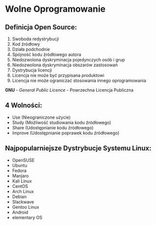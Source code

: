 # Wolne Oprogramowanie

## Definicja Open Source:

1.  Swoboda redystrybucji
2.  Kod źródłowy
3.  Działa podchodnie
4.  Spójność kodu źródłowego autora
5.  Niedozwolona dyskryminacja pojedynczych osób i grup
6.  Niedozwolona dyskryminacja obszarów zastosowań
7.  Dystrybucja licencji
8.  Licencja nie może być przypisana produktowi
9.  Licencja nie może ograniczać stosowania innego oprogramowania

**GNU** - *General Public Licence* - Powrzechna Licencja Publiczna

## 4 Wolności:

-   Use (Nieograniczone użycie)
-   Study (Możliwość studiowania kodu źródłowego)
-   Share (Udostępnianie kodu źródłowego)
-   Improve (Udostępnianie poprawek kodu źródłowego)

## Najpopularniejsze Dystrybucje Systemu Linux:

-   OpenSUSE
-   Ubuntu
-   Fedora
-   Manjaro
-   Kali Linux
-   CentOS
-   Arch Linux
-   Debian
-   Slackwave
-   Gentoo Linux
-   Android
-   elementary OS
